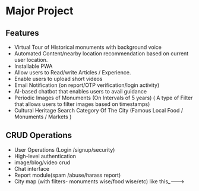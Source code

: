# Major Project 

## Features
- Virtual Tour of Historical monuments with background voice
- Automated Content/nearby location recommendation based on current user location.
- Installable PWA
- Allow users to Read/write Articles / Experience.
- Enable users to upload short videos
- Email Notification (on report/OTP verification/login activity)
- AI-based chatbot that enables users to avail guidance
- Periodic Images of Monuments (On Intervals of 5 years)
  ( A type of Filter that allows users to filter images based on timestamps)
- Cultural Heritage Search Category Of The City
  (Famous Local Food /  Monuments / Markets )

## CRUD  Operations
- User Operations (Login /signup/security)
- High-level authentication
- image/blog/video crud
- Chat interface
- Report module(spam /abuse/harass report)
- City map (with filters- monuments wise/food wise/etc) like this_—-->
